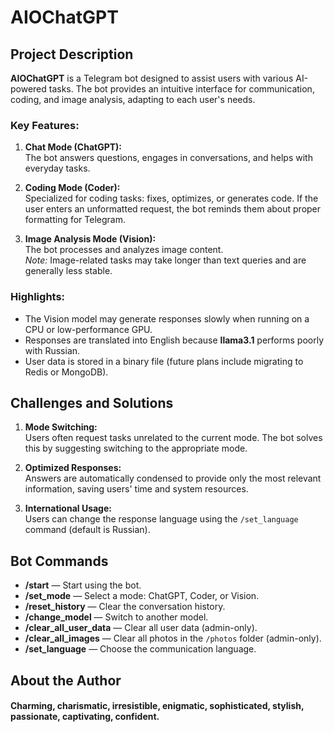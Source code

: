# AIOChatGPT

## Project Description

**AIOChatGPT** is a Telegram bot designed to assist users with various AI-powered tasks. The bot provides an intuitive interface for communication, coding, and image analysis, adapting to each user's needs.

### Key Features:

1. **Chat Mode (ChatGPT):**  
   The bot answers questions, engages in conversations, and helps with everyday tasks.

2. **Coding Mode (Coder):**  
   Specialized for coding tasks: fixes, optimizes, or generates code. If the user enters an unformatted request, the bot reminds them about proper formatting for Telegram.

3. **Image Analysis Mode (Vision):**  
   The bot processes and analyzes image content.  
   _Note:_ Image-related tasks may take longer than text queries and are generally less stable.

### Highlights:

- The Vision model may generate responses slowly when running on a CPU or low-performance GPU.
- Responses are translated into English because **llama3.1** performs poorly with Russian.
- User data is stored in a binary file (future plans include migrating to Redis or MongoDB).

## Challenges and Solutions

1. **Mode Switching:**  
   Users often request tasks unrelated to the current mode. The bot solves this by suggesting switching to the appropriate mode.

2. **Optimized Responses:**  
   Answers are automatically condensed to provide only the most relevant information, saving users' time and system resources.

3. **International Usage:**  
   Users can change the response language using the `/set_language` command (default is Russian).

## Bot Commands

- **/start** — Start using the bot.
- **/set_mode** — Select a mode: ChatGPT, Coder, or Vision.
- **/reset_history** — Clear the conversation history.
- **/change_model** — Switch to another model.
- **/clear_all_user_data** — Clear all user data (admin-only).
- **/clear_all_images** — Clear all photos in the `/photos` folder (admin-only).
- **/set_language** — Choose the communication language.

## About the Author

#### Charming, charismatic, irresistible, enigmatic, sophisticated, stylish, passionate, captivating, confident.
